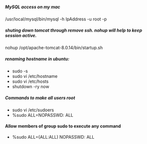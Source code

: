 ##### MySQL access on my mac
/usr/local/mysql/bin/mysql -h IpAddress -u root -p

##### shuting down tomcat through remove ssh. nohup will help to keep session active.
 nohup /opt/apache-tomcat-8.0.14/bin/startup.sh


##### renaming hostname in ubuntu:
* sudo -s
* sudo vi /etc/hostname
* sudo vi /etc/hosts 
* shutdown -ry now 

##### Commands to make all users root

* sudo vi /etc/sudoers 
* %sudo ALL=NOPASSWD: ALL  

#### Allow members of group sudo to execute any command 

* %sudo   ALL=(ALL:ALL) NOPASSWD: ALL 
